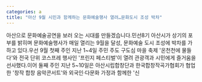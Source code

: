 ```yaml
---
categories: a
title: "아산 9월 시민과 함께하는 문화예술행사 열려…문화도시 조성 박차"
---
```

아산으로 문화예술공연을 보러 오는 시대를 만들겠습니다.민선8기 아산시가 상기의 포부를 밝히며 문화예술행사가 매일 열리는 9월을 달성, 문화예술 도시 조성에 박차를 가하고 있다.우선 9월 첫째 주인 지난 1~4일 주민 주도 구도심 마을 축제 &#39;온천천에 물들다&#39;와 전국 단위 코스프레 행사인 &#39;프린지 페스티벌&#39;이 열려 관광객과 시민에게 즐거움을 선사했다.이어 둘째 주인 지난 5~10일은 아산시립합창단과 한국합창작곡가협회가 협업한 &#39;창작 합창 음악콘서트&#39;와 외국인·다문화 가정과 함께한 &#39;신